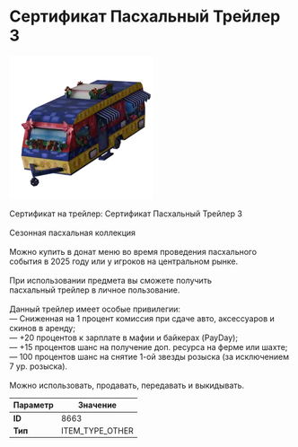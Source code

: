 # Сертификат Пасхальный Трейлер 3

![Item Image](../img/8663.webp?raw=true)

Сертификат на трейлер: Сертификат Пасхальный Трейлер 3<br><br>Сезонная пасхальная коллекция<br><br>Можно купить в донат меню во время проведения пасхального<br>события в 2025 году или у игроков на центральном рынке.<br><br>При использовании предмета вы сможете получить<br>пасхальный трейлер в личное пользование.<br><br>Данный трейлер имеет особые привилегии:<br>— Сниженная на 1 процент комиссия при сдаче авто, аксессуаров и скинов в аренду;<br>— +20 процентов к зарплате в мафии и байкерах (PayDay);<br>— +15 процентов шанс на получение доп. ресурса на ферме или шахте;<br>— 100 процентов шанс на снятие 1-ой звезды розыска (за исключением 7 ур. розыска).<br><br>Можно использовать, продавать, передавать и выкидывать.


| Параметр | Значение |
|----------|----------|
| **ID** | 8663 |
| **Тип** | ITEM_TYPE_OTHER |

